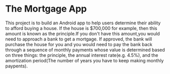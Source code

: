 # The Mortgage App
This project is to build an Android app to help users determine their ability to afford buying a house. If the house is $700,000 
for example, then this amount is known as the principle.If you don't have this amount,you would need to approach a bank to get a
mortgage. If approved, the bank will purchase the house for you and you would need to pay the bank back through a sequence of 
monthly payments whose value is determined based on three things: the principle, the annual interest rate(e.g. 4.5%), 
and the amortization period(The number of years you have to keep making monthly paypents).
